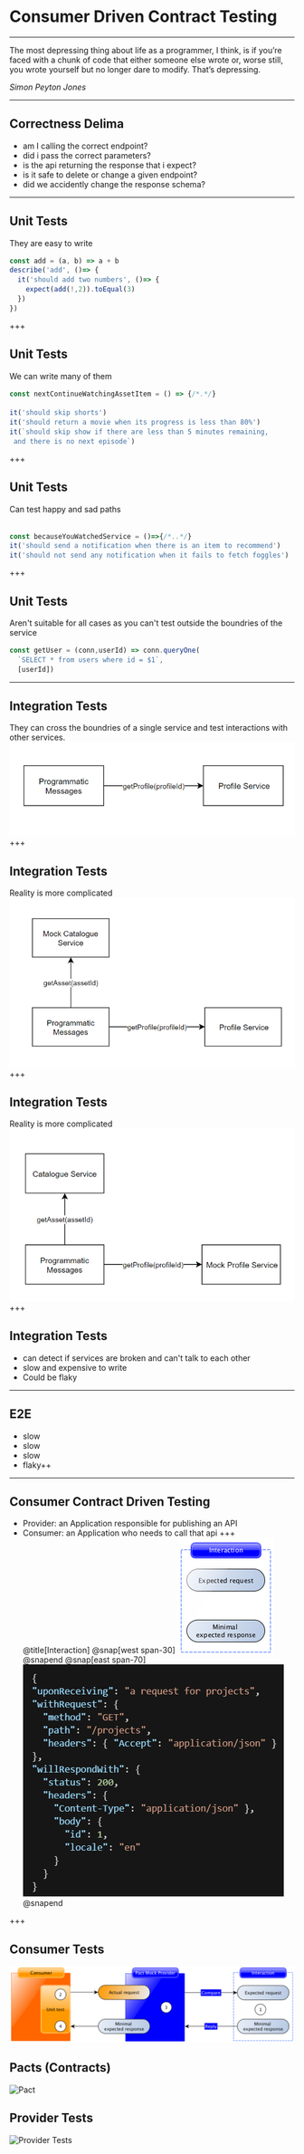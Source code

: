 # Consumer Driven Contract Testing

---
The most depressing thing about life as a programmer, I think, is if you’re faced with a chunk of code that either someone else wrote or, worse still, you wrote yourself but no longer dare to modify. That’s depressing.

*Simon Peyton Jones*

---
## Correctness Delima
- am I calling the correct endpoint?
- did i pass the correct parameters?
- is the api returning the response that i expect?
- is it safe to delete or change a given endpoint?
- did we accidently change the response schema?
---
## Unit Tests
They are easy to write
```javascript
const add = (a, b) => a + b
describe('add', ()=> {
  it('should add two numbers', ()=> {
    expect(add(!,2)).toEqual(3)
  })
})
```
+++
## Unit Tests
We can write many of them
```javascript
const nextContinueWatchingAssetItem = () => {/*.*/}

it('should skip shorts')
it('should return a movie when its progress is less than 80%')
it(`should skip show if there are less than 5 minutes remaining,
 and there is no next episode`)
```
+++
## Unit Tests
Can test happy and sad paths
```javascript

const becauseYouWatchedService = ()=>{/*..*/}
it('should send a notification when there is an item to recommend')
it('should not send any notification when it fails to fetch foggles')
```
+++
## Unit Tests
Aren't suitable for all cases as you can't test outside the boundries of the service
```javascript
const getUser = (conn,userId) => conn.queryOne(
  `SELECT * from users where id = $1`,
  [userId])
```
---
## Integration Tests
They can cross the boundries of a single service and test interactions with other services.
![Integration Test](./assets/imgs/integration-test1.png)
+++
## Integration Tests
Reality is more complicated
![Integration Test2](./assets/imgs/integration-test2.png)
+++
## Integration Tests
Reality is more complicated
![Integration Test3](./assets/imgs/integration-test3.png)
+++
## Integration Tests
 - can detect if services are broken and can't talk to each other
 - slow and expensive to write
 - Could be flaky
---
## E2E
 - slow
 - slow
 - slow
 - flaky++
---
## Consumer Contract Driven Testing
- Provider: an Application responsible for publishing an API
- Consumer: an Application who needs to call that api
+++
@title[Interaction]
@snap[west span-30]
![Interaction](./assets/imgs/interaction.png)
@snapend
@snap[east span-70]
![Interaction](./assets/imgs/interaction-json.png)
@snapend

+++
## Consumer Tests
![Consumer Tests](./assets/imgs/consumer-test.png)
## Pacts (Contracts)
![Pact](https://blobscdn.gitbook.com/v0/b/gitbook-28427.appspot.com/o/assets%2F-LC2AYrI9MJa-_aAjE1u%2F-LN88wE6mKsXwlpUIcxu%2F-LN88wz2fQfOYHvvZS9d%2Fpact-file.png?generation=1537751897366466&alt=media)
## Provider Tests
![Provider Tests](https://blobscdn.gitbook.com/v0/b/gitbook-28427.appspot.com/o/assets%2F-LC2AYrI9MJa-_aAjE1u%2F-LN88wE6mKsXwlpUIcxu%2F-LN88wz4Eubp8M6KhgzM%2Fpact-verification.png?generation=1537751898715076&alt=media)
